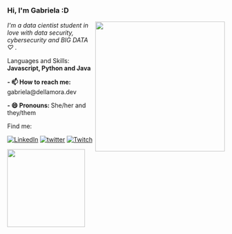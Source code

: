 ### Hi, I'm Gabriela :D
<img align='right' src="https://www.pngfind.com/pngs/b/381-3815134_kawaii-anime-png.png" width="300">
<p><em> I'm a data cientist student in love with data security, cybersecurity and BIG DATA 	♡ . </a>
 </em></p>
 
<p align="left">
  Languages and Skills: <strong>Javascript, Python and Java </strong>
 </p>
 <p align="left"> <strong>- 📫 How to reach me: </strong> gabriela@dellamora.dev
</p>
<p align="left"> <strong> - 😄 Pronouns: </strong> She/her and they/them
 </p>

<p align="left">
 Find me:
</p>


[![LinkedIn](https://img.shields.io/badge/LinkedIn-0077B5?style=for-the-badge&logo=linkedin&logoColor=white)](https://www.linkedin.com/in/gabriela-dellamora/)
[![twitter](https://img.shields.io/badge/twitter-1DA1F2?style=for-the-badge&logo=twitter&logoColor=white)](https://twitter.com/MarnieGrenat)
[![Twitch](https://img.shields.io/badge/Twitch-9146FF?style=for-the-badge&logo=twitch&logoColor=white)](https://www.twitch.tv/MarnieGrenat)

<div>
  <a href="https://github.com/MarnieGrenat"> <img height="180em" src="https://github-readme-stats.vercel.app/api?username=marniegrenat&show_icons=true&theme=tokyonight&include_all_commits=true&count_private=true"/>

<!--
things I can put in the future on my profile:
- 🔭 I’m currently working on ...
- 🌱 I’m currently learning ...
- 👯 I’m looking to collaborate on ...
- 🤔 I’m looking for help with ...
- 💬 Ask me about ...
- 📫 How to reach me: ...
- 😄 Pronouns: ...
- ⚡ Fun fact: ...
-->
